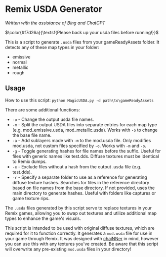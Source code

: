 # Remix USDA Generator
*Written with the assistance of Bing and ChatGPT*

$\color{#f7d26a}{\textsf{Please back up your usda files before running!}}$

This is a script to generate `.usda` files from your gameReadyAssets folder. It detects any of these map types in your folder:
- emissive
- normal
- metallic
- rough

## Usage
How to use this script:
`python MagicUSDA.py -d path\to\gameReadyAssets`

There are some additional functions:

* `-o` - Change the output usda file names.
* `-m` - Split the output USDA files into separate entries for each map type (e.g. mod_emissive.usda, mod_metallic.usda). Works with `-o` to change the base file name.
* `-a` - Add sublayers made with `-m` to the mod.usda file. Only modifies mod.usda, not custom files specified by `-o`. Works with `-m` and `-o`.
* `-g` - Toggle generating hashes for file names before the suffix. Useful for files with generic names like test.dds. Diffuse textures must be identical to Remix dumps.
* `-e` - Exclude files without a hash from the output .usda file (e.g. test.dds).
* `-r` - Specify a separate folder to use as a reference for generating diffuse texture hashes. Searches for files in the reference directory based on file names from the base directory. If not provided, uses the main directory to generate hashes. Useful with folders like captures or game texture rips.

The `.usda` files generated by this script serve to replace textures in your Remix games, allowing you to swap out textures and utilize additional map types to enhance the game's visuals.

This script is intended to be used with original diffuse textures, which are required for it to function correctly. It generates a `mod.usda` file for use in your game through Remix. It was designed with [chaiNNer](https://chainner.app/) in mind, however you can use this with any textures you've created. Be aware that this script will overwrite any pre-existing `mod.usda` files in your directory!
